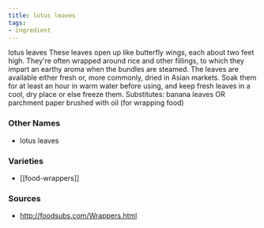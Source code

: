 ```yaml
---
title: lotus leaves
tags:
- ingredient
---
```

lotus leaves These leaves open up like butterfly wings, each about two feet high. They're often wrapped around rice and other fillings, to which they impart an earthy aroma when the bundles are steamed. The leaves are available either fresh or, more commonly, dried in Asian markets. Soak them for at least an hour in warm water before using, and keep fresh leaves in a cool, dry place or else freeze them. Substitutes: banana leaves OR parchment paper brushed with oil (for wrapping food)

### Other Names

* lotus leaves

### Varieties

* [[food-wrappers]]

### Sources
* http://foodsubs.com/Wrappers.html
